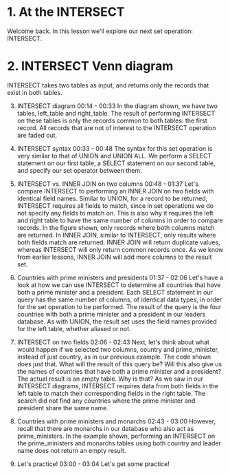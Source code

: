 # 1. At the INTERSECT

Welcome back. In this lesson we'll explore our next set operation: INTERSECT.

# 2. INTERSECT Venn diagram

INTERSECT takes two tables as input, and returns only the records that exist in both tables.


3. INTERSECT diagram
00:14 - 00:33
In the diagram shown, we have two tables, left_table and right_table. The result of performing INTERSECT on these tables is only the records common to both tables: the first record. All records that are not of interest to the INTERSECT operation are faded out.

4. INTERSECT syntax
00:33 - 00:48
The syntax for this set operation is very similar to that of UNION and UNION ALL. We perform a SELECT statement on our first table, a SELECT statement on our second table, and specify our set operator between them.

5. INTERSECT vs. INNER JOIN on two columns
00:48 - 01:37
Let's compare INTERSECT to performing an INNER JOIN on two fields with identical field names. Similar to UNION, for a record to be returned, INTERSECT requires all fields to match, since in set operations we do not specify any fields to match on. This is also why it requires the left and right table to have the same number of columns in order to compare records. In the figure shown, only records where both columns match are returned. In INNER JOIN, similar to INTERSECT, only results where both fields match are returned. INNER JOIN will return duplicate values, whereas INTERSECT will only return common records once. As we know from earlier lessons, INNER JOIN will add more columns to the result set.

6. Countries with prime ministers and presidents
01:37 - 02:06
Let's have a look at how we can use INTERSECT to determine all countries that have both a prime minister and a president. Each SELECT statement in our query has the same number of columns, of identical data types, in order for the set operation to be performed. The result of the query is the four countries with both a prime minister and a president in our leaders database. As with UNION, the result set uses the field names provided for the left table, whether aliased or not.

7. INTERSECT on two fields
02:06 - 02:43
Next, let's think about what would happen if we selected two columns, country and prime_minister, instead of just country, as in our previous example. The code shown does just that. What will the result of this query be? Will this also give us the names of countries that have both a prime minister and a president? The actual result is an empty table. Why is that? As we saw in our INTERSECT diagrams, INTERSECT requires data from both fields in the left table to match their corresponding fields in the right table. The search did not find any countries where the prime minister and president share the same name.

8. Countries with prime ministers and monarchs
02:43 - 03:00
However, recall that there are monarchs in our database who also act as prime_ministers. In the example shown, performing an INTERSECT on the prime_ministers and monarchs tables using both country and leader name does not return an empty result.

9. Let's practice!
03:00 - 03:04
Let's get some practice!
